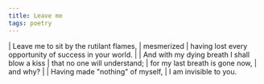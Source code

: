 ```yaml
---
title: Leave me
tags: poetry
---
```


| Leave me to sit by the rutilant flames,
| mesmerized
| having lost every opportunity of success in your world.
|
| And with my dying breath I shall blow a kiss
| that no one will understand;
| for my last breath is gone now,
| and why?
|
| Having made "nothing" of myself,
| I am invisible to you.

